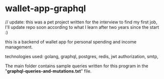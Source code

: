 # wallet-app-graphql
// update: this was a pet project written for the interview to find my first job, I'll update repo soon according to what I learn after two years since the start :)

this is a backend of wallet app for personal spending and income management.

technologies used:
golang,
graphql,
postgres,
redis,
jwt authorization,
smtp,

The main folder contains sample queries written for this program in the "**graphql-queries-and-mutations.txt**" file.
